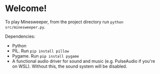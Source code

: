 # Welcome! 
To play Minesweeper, from the project directory run `python src/minesweeper.py`. 

Dependencies:
- Python
- PIL. Run `pip install pillow`
- Pygame. Run `pip install pygame`
- A functional audio driver for sound and music (e.g. PulseAudio if you're on WSL). Without this, the sound system will be disabled.
